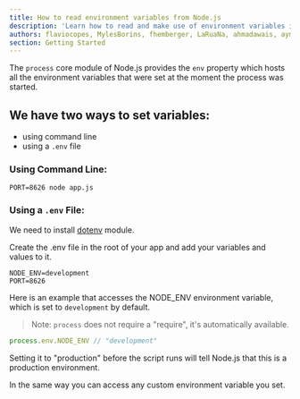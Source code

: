```yaml
---
title: How to read environment variables from Node.js
description: 'Learn how to read and make use of environment variables in a Node.js program'
authors: flaviocopes, MylesBorins, fhemberger, LaRuaNa, ahmadawais, aymen94
section: Getting Started
---
```


The `process` core module of Node.js provides the `env` property which hosts all the environment variables that were set at the moment the process was started.

## We have two ways to set variables:
- using command line
- using a `.env` file

### Using Command Line:

`PORT=8626 node app.js`

### Using a `.env` File:

We need to install [dotenv](https://www.npmjs.com/package/dotenv) module.

Create the .env file in the root of your app and add your variables and values to it.

```
NODE_ENV=development
PORT=8626
```
Here is an example that accesses the NODE_ENV environment variable, which is set to `development` by default.

> Note: `process` does not require a "require", it's automatically available.

```js
process.env.NODE_ENV // "development"
```

Setting it to "production" before the script runs will tell Node.js that this is a production environment.

In the same way you can access any custom environment variable you set.
